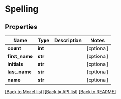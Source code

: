 # Spelling

## Properties
Name | Type | Description | Notes
------------ | ------------- | ------------- | -------------
**count** | **int** |  | [optional] 
**first_name** | **str** |  | [optional] 
**initials** | **str** |  | [optional] 
**last_name** | **str** |  | [optional] 
**name** | **str** |  | [optional] 

[[Back to Model list]](../README.md#documentation-for-models) [[Back to API list]](../README.md#documentation-for-api-endpoints) [[Back to README]](../README.md)

